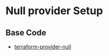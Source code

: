 # Null provider Setup

## Base Code
- [terraform-provider-null](https://github.com/hashicorp/terraform-provider-null)
